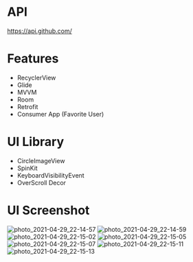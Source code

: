# API
https://api.github.com/

# Features
- RecyclerView
- Glide
- MVVM
- Room
- Retrofit
- Consumer App (Favorite User)

# UI Library
- CircleImageView
- SpinKit
- KeyboardVisibilityEvent
- OverScroll Decor

# UI Screenshot
![photo_2021-04-29_22-14-57](https://user-images.githubusercontent.com/39628606/116575088-8768ff00-a938-11eb-9c2a-35d84d32ee8c.jpg)
![photo_2021-04-29_22-14-59](https://user-images.githubusercontent.com/39628606/116575166-994aa200-a938-11eb-9f7b-95a4caa15d3c.jpg)
![photo_2021-04-29_22-15-02](https://user-images.githubusercontent.com/39628606/116575185-9e0f5600-a938-11eb-9efd-58f981f5e34a.jpg)
![photo_2021-04-29_22-15-05](https://user-images.githubusercontent.com/39628606/116575217-a5cefa80-a938-11eb-9f3d-4203557fb818.jpg)
![photo_2021-04-29_22-15-07](https://user-images.githubusercontent.com/39628606/116575230-a798be00-a938-11eb-9cd4-30138d2a51f8.jpg)
![photo_2021-04-29_22-15-11](https://user-images.githubusercontent.com/39628606/116575242-aa93ae80-a938-11eb-8758-fc161d377178.jpg)
![photo_2021-04-29_22-15-13](https://user-images.githubusercontent.com/39628606/116575258-acf60880-a938-11eb-8e54-a3c25c163b31.jpg)
